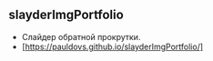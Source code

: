 ## slayderImgPortfolio

- Слайдер обратной прокрутки.
- [https://pauldovs.github.io/slayderImgPortfolio/]
